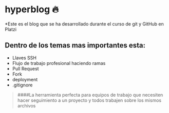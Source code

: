 # hyperblog 🔥
 
*Este es el blog que se ha desarrollado durante el curso de git y GitHub en Platzi 
## Dentro de los temas mas importantes esta: 
- Llaves SSH 
- Flujo de trabajo profesional haciendo ramas 
- Pull Request 
- Fork 
- deployment 
- .gitignore

> ####La herramienta perfecta para equipos de trabajo que necesiten hacer seguimiento a un proyecto y todos trabajen sobre los mismos archivos 